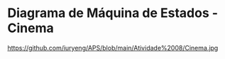 # Diagrama de Máquina de Estados - Cinema

https://github.com/iuryeng/APS/blob/main/Atividade%2008/Cinema.jpg
